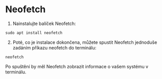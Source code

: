 # Neofetch

1. Nainstalujte balíček Neofetch:
```
sudo apt install neofetch
```
2. Poté, co je instalace dokončena, můžete spustit Neofetch jednoduše zadáním příkazu neofetch do terminálu:
```
neofetch
```
Po spuštění by měl Neofetch zobrazit informace o vašem systému v terminálu.